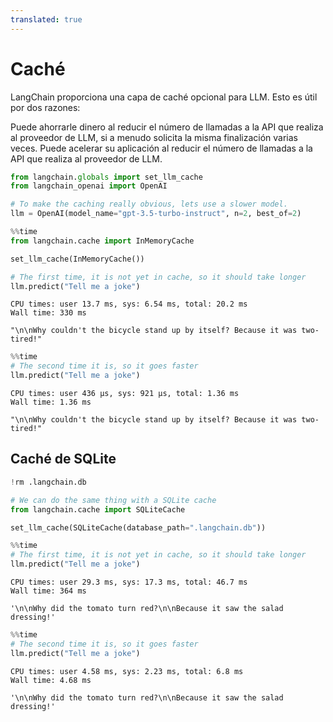 ```yaml
---
translated: true
---
```


# Caché

LangChain proporciona una capa de caché opcional para LLM. Esto es útil por dos razones:

Puede ahorrarle dinero al reducir el número de llamadas a la API que realiza al proveedor de LLM, si a menudo solicita la misma finalización varias veces.
Puede acelerar su aplicación al reducir el número de llamadas a la API que realiza al proveedor de LLM.

```python
from langchain.globals import set_llm_cache
from langchain_openai import OpenAI

# To make the caching really obvious, lets use a slower model.
llm = OpenAI(model_name="gpt-3.5-turbo-instruct", n=2, best_of=2)
```

```python
%%time
from langchain.cache import InMemoryCache

set_llm_cache(InMemoryCache())

# The first time, it is not yet in cache, so it should take longer
llm.predict("Tell me a joke")
```

```output
CPU times: user 13.7 ms, sys: 6.54 ms, total: 20.2 ms
Wall time: 330 ms
```

```output
"\n\nWhy couldn't the bicycle stand up by itself? Because it was two-tired!"
```

```python
%%time
# The second time it is, so it goes faster
llm.predict("Tell me a joke")
```

```output
CPU times: user 436 µs, sys: 921 µs, total: 1.36 ms
Wall time: 1.36 ms
```

```output
"\n\nWhy couldn't the bicycle stand up by itself? Because it was two-tired!"
```

## Caché de SQLite

```python
!rm .langchain.db
```

```python
# We can do the same thing with a SQLite cache
from langchain.cache import SQLiteCache

set_llm_cache(SQLiteCache(database_path=".langchain.db"))
```

```python
%%time
# The first time, it is not yet in cache, so it should take longer
llm.predict("Tell me a joke")
```

```output
CPU times: user 29.3 ms, sys: 17.3 ms, total: 46.7 ms
Wall time: 364 ms
```

```output
'\n\nWhy did the tomato turn red?\n\nBecause it saw the salad dressing!'
```

```python
%%time
# The second time it is, so it goes faster
llm.predict("Tell me a joke")
```

```output
CPU times: user 4.58 ms, sys: 2.23 ms, total: 6.8 ms
Wall time: 4.68 ms
```

```output
'\n\nWhy did the tomato turn red?\n\nBecause it saw the salad dressing!'
```
